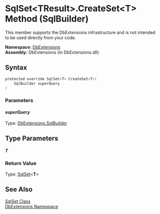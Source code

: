 SqlSet&lt;TResult>.CreateSet&lt;T> Method (SqlBuilder)
======================================================
This member supports the DbExtensions infrastructure and is not intended to be used directly from your code.

**Namespace:** [DbExtensions][1]  
**Assembly:** DbExtensions (in DbExtensions.dll)

Syntax
------

```csharp
protected override SqlSet<T> CreateSet<T>(
	SqlBuilder superQuery
)
```

### Parameters

#### *superQuery*
Type: [DbExtensions.SqlBuilder][2]  



Type Parameters
---------------

#### *T*


### Return Value
Type: [SqlSet][3]&lt;**T**>

See Also
--------
[SqlSet<TResult> Class][3]  
[DbExtensions Namespace][1]  

[1]: ../README.md
[2]: ../SqlBuilder/README.md
[3]: README.md